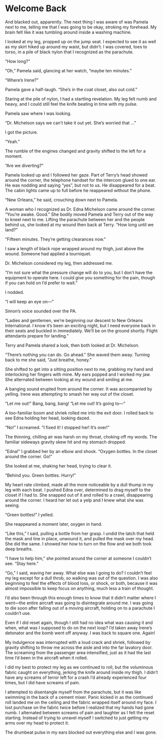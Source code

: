 # Welcome Back

And blacked out, apparently.
The next thing I was aware of was Pamela next to me, telling me that I was going to be okay, stroking my forehead.
My brain felt like it was tumbling around inside a washing machine.

I looked at my leg, propped up on the jump seat.
I expected to see it as well as my skirt hiked up around my waist, but didn’t.
I was covered, toes to torso, in a pile of black nylon that I recognized as the parachute.

“How long?”

“Oh,” Pamela said, glancing at her watch, “maybe ten minutes.”

“Where’s Irene?”

Pamela gave a half-laugh.
“She’s in the coat closet, also out cold.”

Staring at the pile of nylon, I had a startling revelation.
My leg felt numb and heavy, and I could still feel the knife beating in time with my pulse.

Pamela saw where I was looking.

“Dr. Michelson says we can’t take it out yet.
She’s worried that …”

I got the picture.

“Yeah.”

The rumble of the engines changed and gravity shifted to the left for a moment.

“Are we diverting?”

Pamela looked up and I followed her gaze.
Part of Terry’s head showed around the corner, the telephone handset for the intercom glued to one ear.
He was nodding and saying “yes”, but not to us.
He disappeared for a beat.
The cabin lights came up to full before he reappeared without the phone.

“New Orleans,” he said, crouching down next to Pamela.

A woman who I recognized as Dr. Edna Michelson came around the corner.
“You’re awake.
Good.”
She bodily moved Pamela and Terry out of the way to kneel next to me.
Lifting the parachute between her and the people behind us, she looked at my wound then back at Terry.
“How long until we land?”

“Fifteen minutes.
They’re getting clearances now.”

I saw a length of black rope wrapped around my thigh, just above the wound.
Someone had applied a tourniquet.

Dr. Michelson considered my leg, then addressed me.

“I’m not sure what the pressure change will do to you, but I don’t have the equipment to operate here.
I could give you something for the pain, though if you can hold on I’d prefer to wait.”

I nodded.

“I will keep an eye on—”

Simon’s voice sounded over the PA.

“Ladies and gentlemen, we’re beginning our descent to New Orleans International.
I know it’s been an exciting night, but I need everyone back in their seats and buckled in immediately.
We’ll be on the ground shortly.
Flight attendants prepare for landing.”

Terry and Pamela shared a look, then both looked at Dr. Michelson.

“There’s nothing you can do.
Go ahead.”
She waved them away.
Turning back to me she said, “Just breathe, honey.”

She shifted to get into a sitting position next to me, grabbing my hand and interlocking her fingers with mine.
My ears popped and I worked my jaw.
She alternated between looking at my wound and smiling at me.

A banging sound erupted from around the corner.
It was accompanied by yelling.
Irene was attempting to smash her way out of the closet.

“Let me out!”
Bang, bang, bang!
“Let me out!
It’s going to—”

A too-familiar boom and shriek rolled me into the exit door.
I rolled back to see Edna holding her head, looking dazed.

“No!” I screamed.
“I fixed it!
I stopped her!
It’s over!”

The thinning, chilling air was harsh on my throat, choking off my words.
The familiar sideways gravity skew hit and my stomach dropped.

“Edna!”
I grabbed her by an elbow and shook.
“Oxygen bottles.
In the closet around the corner.
Go!”

She looked at me, shaking her head, trying to clear it.

“Behind you.
Green bottles.
Hurry!”

My heart rate climbed, made all the more noticeable by a dull thump in my leg with each beat.
I pushed Edna over, determined to drag myself to the closet if I had to.
She snapped out of it and rolled to a crawl, disappearing around the corner.
I heard her let out a yelp and I knew what she was seeing.

“Green bottles!” I yelled.

She reappeared a moment later, oxygen in hand.

“Like this,” I said, pulling a bottle from her grasp.
I undid the latch that held the mask and line in place, unwound it, and pulled the mask over my head.
She did the same.
I showed her how to turn on the flow and we both took deep breaths.

“I have to help him,” she pointed around the corner at someone I couldn’t see.
“Stay here.”

“Go,” I said, waving her away.
What else was I going to do?
I couldn’t feel my leg except for a dull throb, so walking was out of the question.
I was also beginning to feel the effects of blood loss, or shock, or both, because it was almost impossible to keep focus on anything, much less a train of thought.

I’d also been through this enough times to know that it didn’t matter where I went—the entire aircraft was going to disintegrate around me.
I was going to die soon after falling out of a moving aircraft, holding on to a parachute I couldn’t use.

Even if I did reset again, though I still had no idea what was causing it and when, what was I supposed to do on the next loop?
I’d taken away Irene’s detonator and the bomb went off anyway.
I was back to square one.
Again!

My indulgence was interrupted with a loud crack and shriek, followed by gravity shifting to throw me across the aisle and into the far lavatory door.
The screaming from the passenger area intensified, just as it had the last time I’d been in the aircraft when it rolled.

I did my best to protect my leg as we continued to roll, but the voluminous fabric caught on everything, jerking the knife around inside my thigh.
I didn’t have any screams of terror left for a crash I’d already experienced four times, but I did have screams of pain.

I attempted to disentangle myself from the parachute, but it was like swimming in the back of a cement mixer.
Panic kicked in as the continued roll landed me on the ceiling and the fabric wrapped itself around my face.
I lost purchase on the fabric twice before I realized that my hands had gone numb.
I alternated between screams of pain and laughter as I felt the reset starting.
Instead of trying to unravel myself I switched to just getting my arms over my head to protect it.

The drumbeat pulse in my ears blocked out everything else and I was gone.